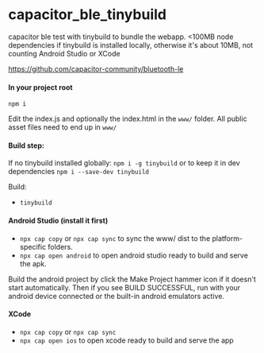 # capacitor_ble_tinybuild
 capacitor ble test with tinybuild to bundle the webapp. <100MB node dependencies if tinybuild is installed locally, otherwise it's about 10MB, not counting Android Studio or XCode
 
https://github.com/capacitor-community/bluetooth-le

#### In your project root
`npm i`

Edit the index.js and optionally the index.html in the `www/` folder. All public asset files need to end up in `www/`


#### Build step: 
If no tinybuild installed globally: `npm i -g tinybuild` or to keep it in dev dependencies `npm i --save-dev tinybuild`

Build:
- `tinybuild`

#### Android Studio (install it first)
- `npx cap copy` or `npx cap sync` to sync the www/ dist to the platform-specific folders.
- `npx cap open android` to open android studio ready to build and serve the apk.

Build the android project by click the Make Project hammer icon if it doesn't start automatically. Then if you see BUILD SUCCESSFUL, run with your android device connected or the built-in android emulators active.


#### XCode
- `npx cap copy` or `npx cap sync`
- `npx cap open ios` to open xcode ready to build and serve the app
